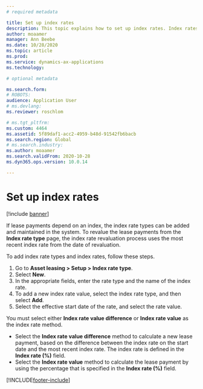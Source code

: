 ```yaml
---
# required metadata

title: Set up index rates
description: This topic explains how to set up index rates. Index rates are required if your organization associates lease payment amounts with a set of index rates.
author: moaamer
manager: Ann Beebe
ms.date: 10/28/2020
ms.topic: article
ms.prod: 
ms.service: dynamics-ax-applications
ms.technology: 

# optional metadata

ms.search.form: 
# ROBOTS: 
audience: Application User
# ms.devlang: 
ms.reviewer: roschlom

# ms.tgt_pltfrm: 
ms.custom: 4464
ms.assetid: 5f89daf1-acc2-4959-b48d-91542fb6bacb
ms.search.region: Global
# ms.search.industry: 
ms.author: moaamer
ms.search.validFrom: 2020-10-28
ms.dyn365.ops.version: 10.0.14

---
```


# Set up index rates

[!include [banner](../includes/banner.md)]

If lease payments depend on an index, the index rate types can be added and maintained in the system. To revalue the lease payments from the **Index rate type** page, the index rate revaluation process uses the most recent index rate from the date of revaluation.

To add index rate types and index rates, follow these steps.

1. Go to **Asset leasing \> Setup \> Index rate type**.
2. Select **New**.
3. In the appropriate fields, enter the rate type and the name of the index rate.
4. To add a new index rate value, select the index rate type, and then select **Add**.
5. Select the effective start date of the rate, and select the rate value.

You must select either **Index rate value difference** or **Index rate value** as the index rate method.

- Select the **Index rate value difference** method to calculate a new lease payment, based on the difference between the index rate on the start date and the most recent index rate. The index rate is defined in the **Index rate (%)** field.
- Select the **Index rate value** method to calculate the lease payment by using the percentage that is specified in the **Index rate (%)** field.


[!INCLUDE[footer-include](../../includes/footer-banner.md)]